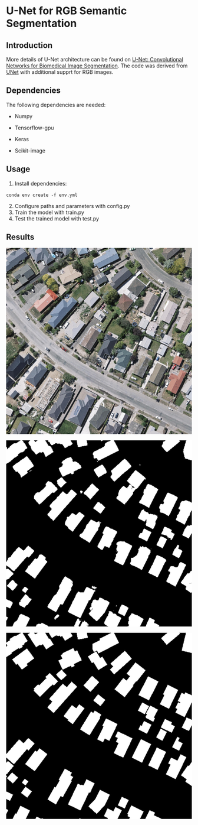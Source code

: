 # U-Net for RGB Semantic Segmentation

## Introduction
More details of U-Net architecture can be found on [U-Net: Convolutional Networks for Biomedical Image Segmentation](http://lmb.informatik.uni-freiburg.de/people/ronneber/u-net/). The code was derived from [UNet](https://github.com/zhixuhao/unet) with additional supprt for RGB images.

## Dependencies
The following dependencies are needed:

* Numpy
* Tensorflow-gpu

* Keras

* Scikit-image

## Usage

1. Install dependencies:

```
conda env create -f env.yml
```

2. Configure paths and parameters with config.py
3. Train the model with train.py
4. Test the trained model with test.py

## Results

![image](src/2_125.png)

![prediction](src/2_125_predict.png)

![gt](src/2_125_gt.png)

